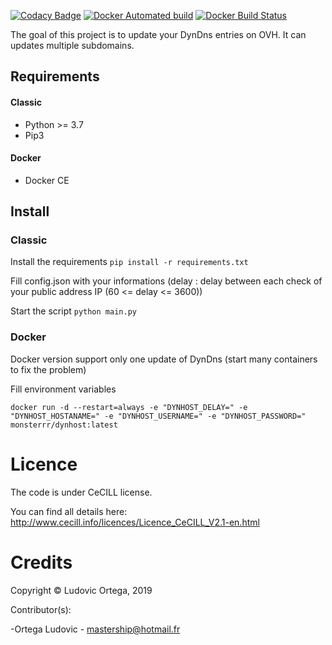 [![Codacy Badge](https://api.codacy.com/project/badge/Grade/00b415afa9d64866a9bb0781499257c9)](https://www.codacy.com/app/M0NsTeRRR/Dynhost?utm_source=github.com&amp;utm_medium=referral&amp;utm_content=M0NsTeRRR/Dynhost&amp;utm_campaign=Badge_Grade)
[![Docker Automated build](https://img.shields.io/docker/cloud/automated/monsterrr/dynhost?style=flat-square)](https://hub.docker.com/r/monsterrr/dynhost)
[![Docker Build Status](https://img.shields.io/docker/cloud/build/monsterrr/dynhost?style=flat-square)](https://hub.docker.com/r/monsterrr/dynhost)

The goal of this project is to update your DynDns entries on OVH. It can updates multiple subdomains.

## Requirements
#### Classic
- Python >= 3.7
- Pip3

#### Docker
- Docker CE

## Install

### Classic
Install the requirements `pip install -r requirements.txt`

Fill config.json with your informations (delay : delay between each check of your public address IP (60 <= delay <= 3600))

Start the script `python main.py`

### Docker
Docker version support only one update of DynDns (start many containers to fix the problem)

Fill environment variables

`docker run -d --restart=always -e "DYNHOST_DELAY=" -e "DYNHOST_HOSTANAME=" -e "DYNHOST_USERNAME=" -e "DYNHOST_PASSWORD=" monsterrr/dynhost:latest`

# Licence

The code is under CeCILL license.

You can find all details here: http://www.cecill.info/licences/Licence_CeCILL_V2.1-en.html

# Credits

Copyright © Ludovic Ortega, 2019

Contributor(s):

-Ortega Ludovic - mastership@hotmail.fr